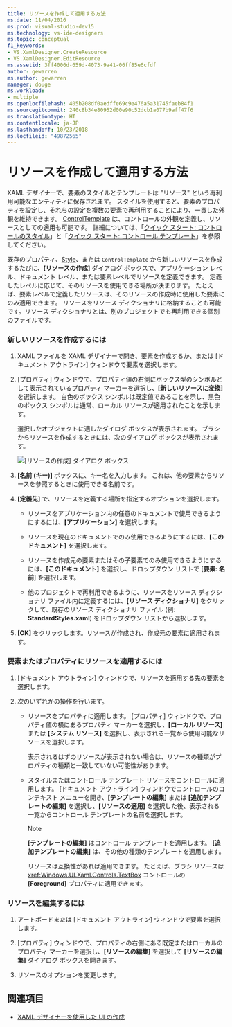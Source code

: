 ```yaml
---
title: リソースを作成して適用する方法
ms.date: 11/04/2016
ms.prod: visual-studio-dev15
ms.technology: vs-ide-designers
ms.topic: conceptual
f1_keywords:
- VS.XamlDesigner.CreateResource
- VS.XamlDesigner.EditResource
ms.assetid: 3ff4006d-659d-4073-9a41-06ff85e6cfdf
author: gewarren
ms.author: gewarren
manager: douge
ms.workload:
- multiple
ms.openlocfilehash: 405b208df0aedffe69c9e476a5a31745faeb84f1
ms.sourcegitcommit: 240c8b34e80952d00e90c52dcb1a077b9aff47f6
ms.translationtype: HT
ms.contentlocale: ja-JP
ms.lasthandoff: 10/23/2018
ms.locfileid: "49872565"
---
```

# <a name="how-to-create-and-apply-a-resource"></a>リソースを作成して適用する方法
XAML デザイナーで、要素のスタイルとテンプレートは "リソース" という再利用可能なエンティティに保存されます。 スタイルを使用すると、要素のプロパティを設定し、それらの設定を複数の要素で再利用することにより、一貫した外観を維持できます。 [ControlTemplate](/uwp/api/Windows.UI.Xaml.Controls.ControlTemplate) は、コントロールの外観を定義し、リソースとしての適用も可能です。 詳細については、「[クイック スタート: コントロールのスタイル](http://go.microsoft.com/fwlink/?LinkID=248239)」と「[クイック スタート: コントロール テンプレート](http://go.microsoft.com/fwlink/?LinkID=247982)」を参照してください。

 既存のプロパティ、[Style](/uwp/api/Windows.UI.Xaml.Style)、または `ControlTemplate` から新しいリソースを作成するたびに、**[リソースの作成]** ダイアログ ボックスで、アプリケーション レベル、ドキュメント レベル、または要素レベルでリソースを定義できます。 定義したレベルに応じて、そのリソースを使用できる場所が決まります。 たとえば、要素レベルで定義したリソースは、そのリソースの作成時に使用した要素にのみ適用できます。 リソースをリソース ディクショナリに格納することも可能です。リソース ディクショナリとは、別のプロジェクトでも再利用できる個別のファイルです。

### <a name="to-create-a-new-resource"></a>新しいリソースを作成するには

1.  XAML ファイルを XAML デザイナーで開き、要素を作成するか、または [ドキュメント アウトライン] ウィンドウで要素を選択します。

2.  [プロパティ] ウィンドウで、プロパティ値の右側にボックス型のシンボルとして表示されているプロパティ マーカーを選択し、**[新しいリソースに変換]** を選択します。 白色のボックス シンボルは既定値であることを示し、黒色のボックス シンボルは通常、ローカル リソースが適用されたことを示します。

     選択したオブジェクトに適したダイログ ボックスが表示されます。 ブラシからリソースを作成するときには、次のダイアログ ボックスが表示されます。

     ![[リソースの作成] ダイアログ ボックス](../designers/media/xaml_create_resource.png)

3.  **[名前 (キー)]** ボックスに、キー名を入力します。 これは、他の要素からリソースを参照するときに使用できる名前です。

4.  **[定義先]** で、リソースを定義する場所を指定するオプションを選択します。

    -   リソースをアプリケーション内の任意のドキュメントで使用できるようにするには、**[アプリケーション]** を選択します。

    -   リソースを現在のドキュメントでのみ使用できるようにするには、**[このドキュメント]** を選択します。

    -   リソースを作成元の要素またはその子要素でのみ使用できるようにするには、**[このドキュメント]** を選択し、ドロップダウン リストで [**要素**: **名前**] を選択します。

    -   他のプロジェクトで再利用できるように、リソースをリソース ディクショナリ ファイル内に定義するには、**[リソース ディクショナリ]** をクリックして、既存のリソース ディクショナリ ファイル (例: **StandardStyles.xaml**) をドロップダウン リストから選択します。

5.  **[OK]** をクリックします。リソースが作成され、作成元の要素に適用されます。

### <a name="to-apply-a-resource-to-an-element-or-property"></a>要素またはプロパティにリソースを適用するには

1. [ドキュメント アウトライン] ウィンドウで、リソースを適用する先の要素を選択します。

2. 次のいずれかの操作を行います。

   - リソースをプロパティに適用します。 [プロパティ] ウィンドウで、プロパティ値の横にあるプロパティ マーカーを選択し、**[ローカル リソース]** または **[システム リソース]** を選択し、表示される一覧から使用可能なリソースを選択します。

      表示されるはずのリソースが表示されない場合は、リソースの種類がプロパティの種類と一致していない可能性があります。

   - スタイルまたはコントロール テンプレート リソースをコントロールに適用します。 [ドキュメント アウトライン] ウィンドウでコントロールのコンテキスト メニューを開き、**[テンプレートの編集]** または **[追加テンプレートの編集]** を選択し、**[リソースの適用]** を選択した後、表示される一覧からコントロール テンプレートの名前を選択します。

     > [!NOTE]
     >  **[テンプレートの編集]** はコントロール テンプレートを適用します。 **[追加テンプレートの編集]** は、その他の種類のテンプレートを適用します。

     リソースは互換性があれば適用できます。 たとえば、ブラシ リソースは <xref:Windows.UI.Xaml.Controls.TextBox> コントロールの **[Foreground]** プロパティに適用できます。

### <a name="to-edit-a-resource"></a>リソースを編集するには

1.  アートボードまたは [ドキュメント アウトライン] ウィンドウで要素を選択します。

2.  [プロパティ] ウィンドウで、プロパティの右側にある既定またはローカルのプロパティ マーカーを選択し、**[リソースの編集]** を選択して **[リソースの編集]** ダイアログ ボックスを開きます。

3.  リソースのオプションを変更します。

## <a name="see-also"></a>関連項目

- [XAML デザイナーを使用した UI の作成](../designers/creating-a-ui-by-using-xaml-designer-in-visual-studio.md)